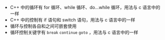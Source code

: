 
- C++ 中的循环有 for 循环、while 循环、do...while 循环，用法与 c 语言中的一样
- C++ 中的控制有 if 语句和 switch 语句，用法与 c 语言中的一样
- 循环与控制各自和之间可嵌套使用
- 循环控制关键字有 `break` `continue` `goto` ，用法与 c 语言中的一样
